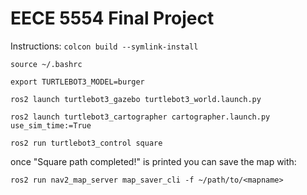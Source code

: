 # EECE 5554 Final Project
Instructions: 
`colcon build --symlink-install`

`source ~/.bashrc`

`export TURTLEBOT3_MODEL=burger`

`ros2 launch turtlebot3_gazebo turtlebot3_world.launch.py`

`ros2 launch turtlebot3_cartographer cartographer.launch.py use_sim_time:=True`

`ros2 run turtlebot3_control square`

once "Square path completed!" is printed you can save the map with:

`ros2 run nav2_map_server map_saver_cli -f ~/path/to/<mapname>`